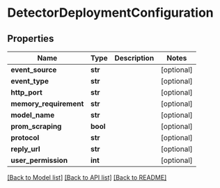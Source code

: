 # DetectorDeploymentConfiguration

## Properties
Name | Type | Description | Notes
------------ | ------------- | ------------- | -------------
**event_source** | **str** |  | [optional] 
**event_type** | **str** |  | [optional] 
**http_port** | **str** |  | [optional] 
**memory_requirement** | **str** |  | [optional] 
**model_name** | **str** |  | [optional] 
**prom_scraping** | **bool** |  | [optional] 
**protocol** | **str** |  | [optional] 
**reply_url** | **str** |  | [optional] 
**user_permission** | **int** |  | [optional] 

[[Back to Model list]](../README.md#documentation-for-models) [[Back to API list]](../README.md#documentation-for-api-endpoints) [[Back to README]](../README.md)


